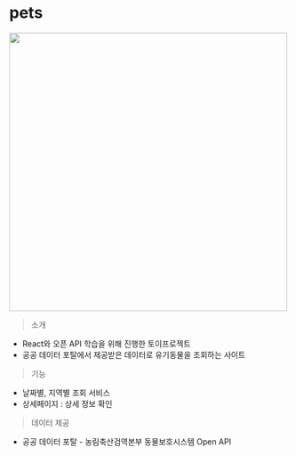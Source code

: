 # pets
<img src=https://user-images.githubusercontent.com/107971288/208018718-b942863f-ac4f-47dc-b0e2-16e67444fb25.png width=500px; />

 
> 소개
- React와 오픈 API 학습을 위해 진행한 토이프로젝트
- 공공 데이터 포탈에서 제공받은 데이터로 유기동물을 조회하는 사이트

> 기능
- 날짜별, 지역별 조회 서비스
- 상세페이지 : 상세 정보 확인

> 데이터 제공
- 공공 데이터 포탈 -  농림축산검역본부 동물보호시스템 Open API
